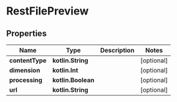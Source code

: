 
# RestFilePreview

## Properties
| Name | Type | Description | Notes |
| ------------ | ------------- | ------------- | ------------- |
| **contentType** | **kotlin.String** |  |  [optional] |
| **dimension** | **kotlin.Int** |  |  [optional] |
| **processing** | **kotlin.Boolean** |  |  [optional] |
| **url** | **kotlin.String** |  |  [optional] |



